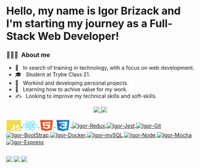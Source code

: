 # Hello, my name is Igor Brizack and I'm starting my journey as a Full-Stack Web Developer!

<h3> 👨🏻‍💻 &nbsp;About me </h3>

- 🤔 &nbsp; In search of training in technology, with a focus on web development.
- 🎓 &nbsp; Student at Trybe Class 21.
- 💼 &nbsp; Workind and developing personal projects.
- 🌱 &nbsp; Learning how to achive value for my work.
- ✍️ &nbsp; Looking to improve my technical skills and soft-skills.

<div align="center">
  <a href="https://github.com/igorbrizack">
  <img height="150em" src="https://github-readme-stats.vercel.app/api?username=IgorBrizack&show_icons=true&theme=dark&include_all_commits=true&count_private=true"/>
  <img height="150em" src="https://github-readme-stats.vercel.app/api/top-langs/?username=IgorBrizack&layout=compact&langs_count=7&theme=dark"/>
</div>
<div style="display: inline_block"><br>
  <img align="center" alt="Igor" height="30" width="40" src="https://raw.githubusercontent.com/devicons/devicon/master/icons/javascript/javascript-plain.svg">
  <img align="center" alt="Igor-React" height="30" width="40" src="https://raw.githubusercontent.com/devicons/devicon/master/icons/react/react-original.svg">
  <img align="center" alt="Igor-HTML" height="30" width="40" src="https://raw.githubusercontent.com/devicons/devicon/master/icons/html5/html5-original.svg">
  <img align="center" alt="Igor-CSS" height="30" width="40" src="https://raw.githubusercontent.com/devicons/devicon/master/icons/css3/css3-original.svg">
  <img align="center" alt="Igor-Redux" height="30" width="40" src="https://cdn.jsdelivr.net/gh/devicons/devicon/icons/redux/redux-original.svg" />
  <img align="center" alt="Igor-Jest" height="30" width="40" src="https://cdn.jsdelivr.net/gh/devicons/devicon/icons/jest/jest-plain.svg" />
  <img align="center" alt="Igor-Git" height="30" width="40" src="https://cdn.jsdelivr.net/gh/devicons/devicon/icons/git/git-original.svg" />
  <img align="center" alt="Igor-BootStrap" height="30" src="https://cdn.jsdelivr.net/gh/devicons/devicon/icons/bootstrap/bootstrap-original.svg" />
  <img align="center" alt="Igor-Docker" height="30" src="https://cdn.jsdelivr.net/gh/devicons/devicon/icons/docker/docker-original.svg" />
  <img align="center" alt="Igor-mySQL" height="30" src="https://cdn.jsdelivr.net/gh/devicons/devicon/icons/mysql/mysql-original.svg" />
  <img align="center" alt="Igor-Node" height="30" src="https://cdn.jsdelivr.net/gh/devicons/devicon/icons/nodejs/nodejs-plain.svg" />
  <img align="center" alt="Igor-Mocha" height="30 src="https://cdn.jsdelivr.net/gh/devicons/devicon/icons/mocha/mocha-plain.svg" />
  <img align="center" alt="Igor-Express" height="30 src="https://cdn.jsdelivr.net/gh/devicons/devicon/icons/express/express-original-wordmark.svg" />
</div>
  
  ##
 
<div> 
  <a href="https://www.instagram.com/igorbrizack/?hl=pt" target="_blank"><img src="https://img.shields.io/badge/-Instagram-%23E4405F?style=for-the-badge&logo=instagram&logoColor=white" target="_blank"></a>
  <a href = "mailto:igor_brizack@hotmail.com.com"><img src="https://img.shields.io/badge/-Gmail-%23333?style=for-the-badge&logo=gmail&logoColor=white" target="_blank"></a>
  <a href="https://www.linkedin.com/in/igor-brizack-a627b1129/" target="_blank"><img src="https://img.shields.io/badge/-LinkedIn-%230077B5?style=for-the-badge&logo=linkedin&logoColor=white" target="_blank"></a>  
</div>
